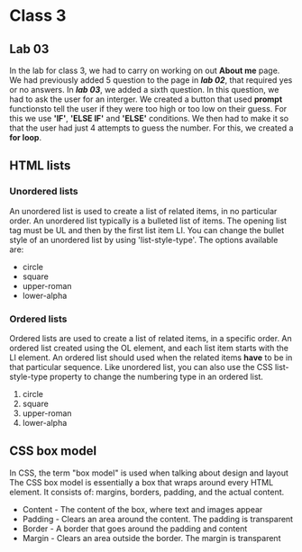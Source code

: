 # Class 3

## Lab 03

In the lab for class 3, we had to carry on working on out **About me** page. 
We had previously added 5 question to the page in ***lab 02***, that required yes or no answers. In ***lab 03***, we added a sixth question.
In this question, we had to ask the user for an interger. We created a button that used **prompt** functionsto tell the user if they were too high or too low on their guess. For this we use **'IF'**, **'ELSE IF'** and **'ELSE'** conditions. 
We then had to make it so that the user had just 4 attempts to guess the number. For this, we created a **for loop**.

## HTML lists

### Unordered lists

An unordered list is used to create a list of related items, in no particular order. 
An unordered list typically is a bulleted list of items.
The opening list tag must be UL and then by the first list item LI.
You can change the bullet style of an unordered list by using 'list-style-type'. The options available are:
  - circle
  - square
  - upper-roman
  - lower-alpha

### Ordered lists

Ordered lists are used to create a list of related items, in a specific order.
An ordered list created using the OL element, and each list item starts with the LI element. 
An ordered list should used when the related items **have** to be in that particular sequence.
Like unordered list, you can also use the CSS list-style-type property to change the numbering type in an ordered list.
  1. circle
  2. square
  3. upper-roman
  4. lower-alpha

## CSS box model

In CSS, the term "box model" is used when talking about design and layout
The CSS box model is essentially a box that wraps around every HTML element. It consists of: margins, borders, padding, and the actual content.
  - Content - The content of the box, where text and images appear
  - Padding - Clears an area around the content. The padding is transparent
  - Border - A border that goes around the padding and content
  - Margin - Clears an area outside the border. The margin is transparent


